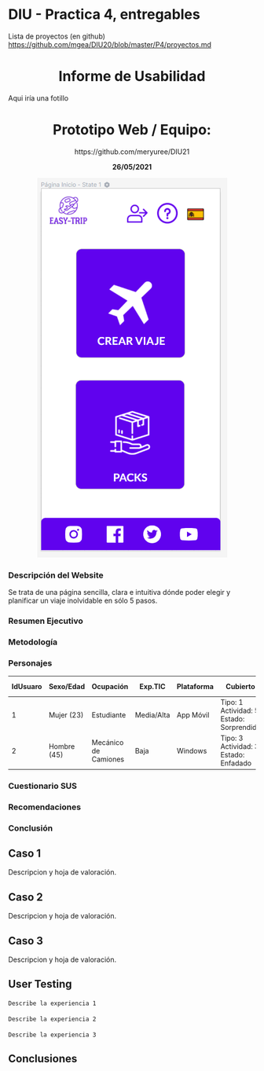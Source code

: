 # DIU - Practica 4, entregables

Lista de proyectos (en github) https://github.com/mgea/DIU20/blob/master/P4/proyectos.md

<h1 align="center">Informe de Usabilidad</h1>

<p> Aqui iría una fotillo </p>

<h1 align="center">Prototipo Web / Equipo: </h1>
<p align="center">https://github.com/meryuree/DIU21</p>


<p align="center"><strong>26/05/2021</strong></p>

<p  align="center"><img src="pagina-inicio.png"></img></p>

<h3>Descripción del Website</h3>
Se trata de una página sencilla, clara e intuitiva dónde poder elegir y planificar un viaje inolvidable en sólo 5 pasos.

<h3>Resumen Ejecutivo</h3>

<h3>Metodología</h3>

<h3>Personajes</h3>

|  IdUsuaro | Sexo/Edad | Ocupación | Exp.TIC | Plataforma | Cubierto | Test | SUS Score |
|---|---|---|---|---|---|---|---|
| 1 | Mujer (23) | Estudiante | Media/Alta | App Móvil | Tipo: 1 <br>Actividad: 5 <br>Estado: Sorprendida| 7 | 8 | 
| 2 | Hombre (45) | Mecánico de Camiones | Baja | Windows | Tipo: 3 <br>Actividad: 3 <br>Estado: Enfadado| 6 | 1 | 

<h3>Cuestionario SUS</h3>

<h3>Recomendaciones</h3>

<h3>Conclusión</h3>


## Caso 1

Descripcion y hoja de valoración.    


## Caso 2

Descripcion y hoja de valoración.  


## Caso 3

Descripcion y hoja de valoración.   

## User Testing

	Describe la experiencia 1

	Describe la experiencia 2

	Describe la experiencia 3


## Conclusiones
